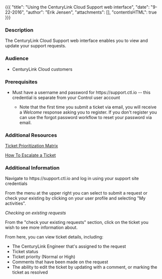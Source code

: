 {{{
  "title": "Using the CenturyLink Cloud Support web interface",
  "date": "9-22-2016",
  "author": "Erik Jensen",
  "attachments": [],
  "contentIsHTML": true
}}}

<h3>Description</h3> 
<p>The CenturyLink Cloud Support web interface enables you to view and update your support requests.</p> 
<h3>Audience</h3> 
<ul> 
<li>CenturyLink Cloud customers</li> 
</ul> 
<h3>Prerequisites</h3> 
<ul> 
<li>Must have a username and password for https://support.ctl.io -- this credential is separate from your Control user account</li> 
<ul> 
<li>Note that the first time you submit a ticket via email, you will receive a <em>Welcome</em> response asking you to register. If you don't register you can use the forgot password workflow to reset your password via email.</li> 
</ul> 
</ul> 
<h3>Additional Resources</h3> 
<p><a href="https://www.ctl.io/knowledge-base/support/ticket-prioritization-matrix/">Ticket Prioritization Matrix</a> 
</p> 
<p><a href="https://www.ctl.io/knowledge-base/support/how-do-i-escalate-a-ticket/">How To Escalate a Ticket</a> 
</p> 
<h3>Additional Information</h3> 
<p>Navigate to https://support.ctl.io and log in using your support site credentials</p> 
<p>From the menu at the upper right you can select to submit a request or check your existing by clicking on your user profile and selecting "My activities".</p> 
<p><em>Checking on existing requests</em> 
</p> 
<p>From the "check your existing requests" section, click on the ticket you wish to see more information about.</p> 
<p>From here, you can view ticket details, including:</p> 
<ul> 
<li>The CenturyLink Engineer that's assigned to the request</li>
<li>Ticket status
<li>Ticket priority (Normal or High)</li> 
<li>Comments that have been made on the request</li> 
<li>The ability to edit the ticket by updating with a comment, or marking the ticket as resolved</li> 
</ul>

<h3>&nbsp;</h3>
